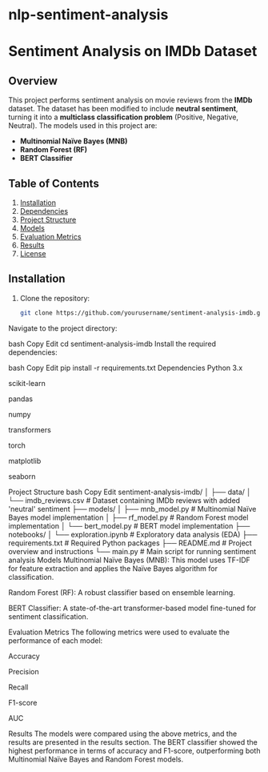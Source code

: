 # nlp-sentiment-analysis
# Sentiment Analysis on IMDb Dataset

## Overview
This project performs sentiment analysis on movie reviews from the **IMDb** dataset. The dataset has been modified to include **neutral sentiment**, turning it into a **multiclass classification problem** (Positive, Negative, Neutral). The models used in this project are:

- **Multinomial Naïve Bayes (MNB)**
- **Random Forest (RF)**
- **BERT Classifier**

## Table of Contents
1. [Installation](#installation)
2. [Dependencies](#dependencies)
3. [Project Structure](#project-structure)
4. [Models](#models)
5. [Evaluation Metrics](#evaluation-metrics)
6. [Results](#results)
7. [License](#license)

## Installation

1. Clone the repository:
   ```bash
   git clone https://github.com/yourusername/sentiment-analysis-imdb.git
Navigate to the project directory:

bash
Copy
Edit
cd sentiment-analysis-imdb
Install the required dependencies:

bash
Copy
Edit
pip install -r requirements.txt
Dependencies
Python 3.x

scikit-learn

pandas

numpy

transformers

torch

matplotlib

seaborn

Project Structure
bash
Copy
Edit
sentiment-analysis-imdb/
│
├── data/
│   └── imdb_reviews.csv  # Dataset containing IMDb reviews with added 'neutral' sentiment
├── models/
│   ├── mnb_model.py      # Multinomial Naïve Bayes model implementation
│   ├── rf_model.py       # Random Forest model implementation
│   └── bert_model.py     # BERT model implementation
├── notebooks/
│   └── exploration.ipynb # Exploratory data analysis (EDA)
├── requirements.txt      # Required Python packages
├── README.md             # Project overview and instructions
└── main.py               # Main script for running sentiment analysis
Models
Multinomial Naïve Bayes (MNB): This model uses TF-IDF for feature extraction and applies the Naïve Bayes algorithm for classification.

Random Forest (RF): A robust classifier based on ensemble learning.

BERT Classifier: A state-of-the-art transformer-based model fine-tuned for sentiment classification.

Evaluation Metrics
The following metrics were used to evaluate the performance of each model:

Accuracy

Precision

Recall

F1-score

AUC

Results
The models were compared using the above metrics, and the results are presented in the results section. The BERT classifier showed the highest performance in terms of accuracy and F1-score, outperforming both Multinomial Naïve Bayes and Random Forest models.
